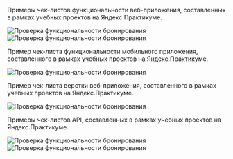 Примеры чек-листов функциональности веб-приложения, составленных в рамках учебных проектов на Яндекс.Практикуме.

![Проверка функциональности бронирования](https://github.com/ShapovalovaEV/test/blob/main/check_lists/check_list%201.png)
![Проверка функциональности бронирования](https://github.com/ShapovalovaEV/test/blob/main/check_lists/check_list%201.2.png)

<a id="a"> Пример чек-листа функциональности мобильного приложения, составленного в рамках учебных проектов на Яндекс.Практикуме. </a>

![Проверка функциональности бронирования](https://github.com/ShapovalovaEV/test/blob/main/check_lists/check_list%202.png)

<a id="b"> Пример чек-листа верстки веб-приложения, составленного в рамках учебных проектов на Яндекс.Практикуме. </a>

![Проверка функциональности бронирования](https://github.com/ShapovalovaEV/test/blob/main/check_lists/check_list%203.png)

<a id="c"> Примеры чек-листов API, составленных в рамках учебных проектов на Яндекс.Практикуме. </a>

![Проверка функциональности бронирования](https://github.com/ShapovalovaEV/test/blob/main/check_lists/check_list%204.1.png)
![Проверка функциональности бронирования](https://github.com/ShapovalovaEV/test/blob/main/check_lists/check_list%204.2.png)
